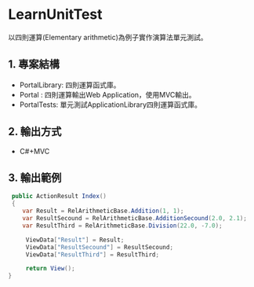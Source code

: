 ﻿# LearnUnitTest
以四則運算(Elementary arithmetic)為例子實作演算法單元測試。

## 1. 專案結構
* PortalLibrary: 四則運算函式庫。
* Portal : 四則運算輸出Web Application，使用MVC輸出。 
* PortalTests: 單元測試ApplicationLibrary四則運算函式庫。

## 2. 輸出方式
* C#+MVC

## 3. 輸出範例
```cs
 public ActionResult Index()
 {
    var Result = RelArithmeticBase.Addition(1, 1);
    var ResultSecound = RelArithmeticBase.AdditionSecound(2.0, 2.1);
    var ResultThird = RelArithmeticBase.Division(22.0, -7.0);

     ViewData["Result"] = Result;
     ViewData["ResultSecound"] = ResultSecound;
     ViewData["ResultThird"] = ResultThird;

     return View();
}
